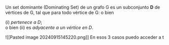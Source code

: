 Un set dominante (Dominating Set) de un grafo G es un subconjunto **D** de vértices de G, tal que para todo vértice de G: o bien

(i) _pertenece a D_;  
o bien (ii) es _adyacente a un vértice en D_.

![[Pasted image 20240915145220.png]]
En esos 3 casos puedo acceder a t